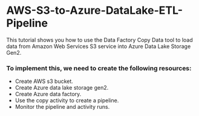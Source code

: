 # AWS-S3-to-Azure-DataLake-ETL-Pipeline

This tutorial shows you how to use the Data Factory Copy Data tool to load data from Amazon Web Services S3 service into Azure Data Lake Storage Gen2.

### To implement this, we need to create the following resources:
- Create AWS s3 bucket.
- Create Azure data lake storage gen2.
- Create Azure data factory.
- Use the copy activity to create a pipeline.
- Monitor the pipeline and activity runs.
